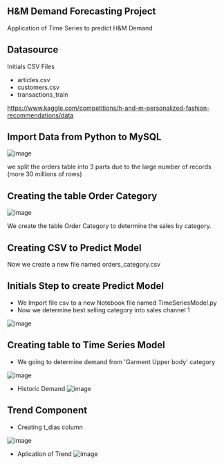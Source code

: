 
## H&M Demand Forecasting Project
Application of Time Series to predict H&M Demand

## Datasource
Initials CSV Files
* articles.csv
* customers.csv
* transactions_train

https://www.kaggle.com/competitions/h-and-m-personalized-fashion-recommendations/data

## Import Data from Python to MySQL

![image](https://user-images.githubusercontent.com/29828029/204364486-7212c646-ea18-43de-b3fa-6be9b3a9346f.png)

we split the orders table into 3 parts due to the large number of records (more 30 millions of rows)

## Creating the table Order Category

![image](https://user-images.githubusercontent.com/29828029/204366684-92254d3c-2916-4897-b696-f85e794b79b0.png)

We create the table Order Category to determine the sales by category.

## Creating CSV to Predict Model
Now we create a new file named orders_category.csv

## Initials Step to create Predict Model

* We Import file csv to a new Notebook file named TimeSeriesModel.py
* Now we determine best selling category into sales channel 1

![image](https://user-images.githubusercontent.com/29828029/204366832-c057e995-adf5-4887-90bd-fb63d5b837ba.png)

## Creating table to Time Series Model

* We going to determine demand from 'Garment Upper body' category

![image](https://user-images.githubusercontent.com/29828029/204369249-df54eaa6-ef1e-432b-a68a-ec567212b3ab.png)

* Historic Demand
![image](https://user-images.githubusercontent.com/29828029/204369349-70742c9a-9757-4c08-8ca4-7dd2b54e8870.png)

## Trend Component

* Creating t_dias column

![image](https://user-images.githubusercontent.com/29828029/204369723-e2826120-a610-434c-931d-21c16a1d72a8.png)

* Aplication of Trend
![image](https://user-images.githubusercontent.com/29828029/204370061-1d7fc491-39ca-4cdf-9094-84fe40db2181.png)


